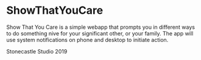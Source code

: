 # ShowThatYouCare

Show That You Care is a simple webapp that prompts you in different ways to do something nive for your significant other, or your family.
The app will use system notifications on phone and desktop to initiate action.

Stonecastle Studio 2019
